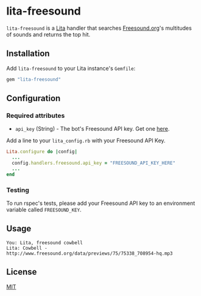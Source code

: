 # lita-freesound

`lita-freesound` is a [Lita](http://lita.io) handler that searches [Freesound.org](http://freesound.org)'s multitudes of sounds and returns the top hit.

## Installation

Add `lita-freesound` to your Lita instance's `Gemfile`:

``` ruby
gem "lita-freesound"
```

## Configuration

### Required attributes

* `api_key` (String) - The bot's Freesound API key. Get one [here](http://www.freesound.org/apiv2/apply).

Add a line to your `lita_config.rb` with your Freesound API Key.

``` ruby
Lita.configure do |config|
  ...
  config.handlers.freesound.api_key = "FREESOUND_API_KEY_HERE"
  ...
end
```

### Testing

To run rspec's tests, please add your Freesound API key to an environment variable called `FREESOUND_KEY`.

## Usage

```
You: Lita, freesound cowbell
Lita: Cowbell - http://www.freesound.org/data/previews/75/75338_708954-hq.mp3
```

## License

[MIT](http://opensource.org/licenses/MIT)
